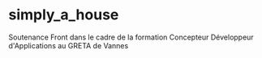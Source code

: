 # simply_a_house
Soutenance Front dans le cadre de la formation Concepteur Développeur d'Applications au GRETA de Vannes

